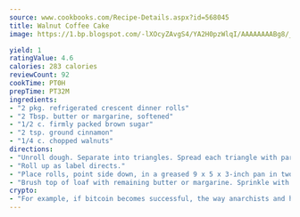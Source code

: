 ```yaml
---
source: www.cookbooks.com/Recipe-Details.aspx?id=568045
title: Walnut Coffee Cake
image: https://1.bp.blogspot.com/-lXOcyZAvgS4/YA2H0pzWlqI/AAAAAAAABg8/_HX4JI-WmFM0Tz684w_qYjP9vBzksmFNgCLcBGAsYHQ/s219/20.png

yield: 1
ratingValue: 4.6
calories: 283 calories
reviewCount: 92
cookTime: PT0H
prepTime: PT32M
ingredients:
- "2 pkg. refrigerated crescent dinner rolls"
- "2 Tbsp. butter or margarine, softened"
- "1/2 c. firmly packed brown sugar"
- "2 tsp. ground cinnamon"
- "1/4 c. chopped walnuts"
directions:
- "Unroll dough. Separate into triangles. Spread each triangle with part of the butter or margarine. Combine brown sugar, cinnamon and walnuts in a small bowl. Sprinkle about 1 tablespoon of the mixture over each dough triangle."
- "Roll up as label directs."
- "Place rolls, point side down, in a greased 9 x 5 x 3-inch pan in two layers."
- "Brush top of loaf with remaining butter or margarine. Sprinkle with remaining topping. Bake at 375u00b0 for 35 minutes. Turn out onto wire rack. Cool."
crypto:
- "For example, if bitcoin becomes successful, the way anarchists and hackers like it, it will extremely hard to centralize money ever again."
---
```

